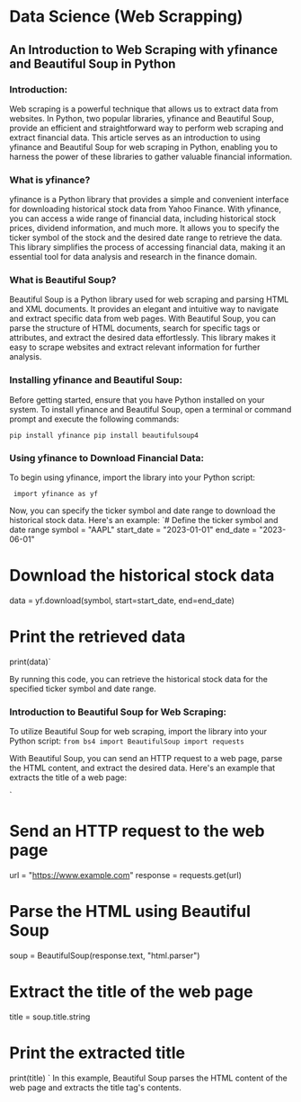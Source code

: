 # Data Science (Web Scrapping)

## An Introduction to Web Scraping with yfinance and Beautiful Soup in Python

### Introduction:
Web scraping is a powerful technique that allows us to extract data from websites. In Python, two popular libraries, yfinance and Beautiful Soup, provide an efficient and straightforward way to perform web scraping and extract financial data. This article serves as an introduction to using yfinance and Beautiful Soup for web scraping in Python, enabling you to harness the power of these libraries to gather valuable financial information.

### What is yfinance?
yfinance is a Python library that provides a simple and convenient interface for downloading historical stock data from Yahoo Finance. With yfinance, you can access a wide range of financial data, including historical stock prices, dividend information, and much more. It allows you to specify the ticker symbol of the stock and the desired date range to retrieve the data. This library simplifies the process of accessing financial data, making it an essential tool for data analysis and research in the finance domain.

### What is Beautiful Soup?
Beautiful Soup is a Python library used for web scraping and parsing HTML and XML documents. It provides an elegant and intuitive way to navigate and extract specific data from web pages. With Beautiful Soup, you can parse the structure of HTML documents, search for specific tags or attributes, and extract the desired data effortlessly. This library makes it easy to scrape websites and extract relevant information for further analysis.

### Installing yfinance and Beautiful Soup:
Before getting started, ensure that you have Python installed on your system. To install yfinance and Beautiful Soup, open a terminal or command prompt and execute the following commands:

`pip install yfinance
pip install beautifulsoup4`

### Using yfinance to Download Financial Data:
To begin using yfinance, import the library into your Python script:

`
import yfinance as yf`

Now, you can specify the ticker symbol and date range to download the historical stock data. Here's an example:
`# Define the ticker symbol and date range
symbol = "AAPL"
start_date = "2023-01-01"
end_date = "2023-06-01"

# Download the historical stock data
data = yf.download(symbol, start=start_date, end=end_date)

# Print the retrieved data
print(data)`

By running this code, you can retrieve the historical stock data for the specified ticker symbol and date range.

### Introduction to Beautiful Soup for Web Scraping:
To utilize Beautiful Soup for web scraping, import the library into your Python script:
`
from bs4 import BeautifulSoup
import requests
`

With Beautiful Soup, you can send an HTTP request to a web page, parse the HTML content, and extract the desired data. Here's an example that extracts the title of a web page:

`
# Send an HTTP request to the web page
url = "https://www.example.com"
response = requests.get(url)

# Parse the HTML using Beautiful Soup
soup = BeautifulSoup(response.text, "html.parser")

# Extract the title of the web page
title = soup.title.string

# Print the extracted title
print(title)
`
In this example, Beautiful Soup parses the HTML content of the web page and extracts the title tag's contents.

